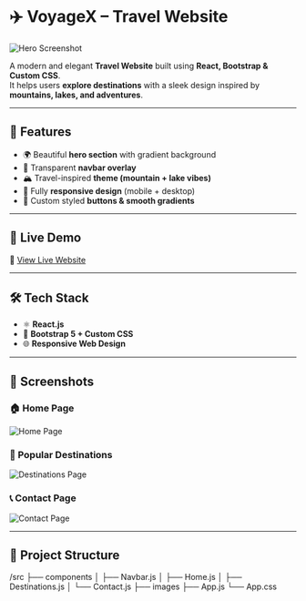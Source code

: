 # ✈️ VoyageX – Travel Website  

![Hero Screenshot](https://github.com/user-attachments/assets/e1c6a09b-7800-4dfd-ab63-db9fe49fd927)


A modern and elegant **Travel Website** built using **React, Bootstrap & Custom CSS**.  
It helps users **explore destinations** with a sleek design inspired by **mountains, lakes, and adventures**.  

---

## 🌟 Features  
- 🌍 Beautiful **hero section** with gradient background  
- 📌 Transparent **navbar overlay**  
- 🏔️ Travel-inspired **theme (mountain + lake vibes)**  
- 📱 Fully **responsive design** (mobile + desktop)  
- 🎨 Custom styled **buttons & smooth gradients**  

---

## 🚀 Live Demo  
🔗 [View Live Website](https://react-travel-singlepage.netlify.app/)  

---

## 🛠️ Tech Stack  
- ⚛️ **React.js**  
- 🎨 **Bootstrap 5 + Custom CSS**  
- 🌐 **Responsive Web Design**  

---

## 📸 Screenshots  

### 🏠 Home Page  
![Home Page](https://github.com/user-attachments/assets/ad33882c-193e-4393-8dad-971e1cf982fe)  

### 📍 Popular Destinations  
![Destinations Page](https://github.com/user-attachments/assets/245957e8-9244-4124-b710-1bd9ac499202)  

### 📞 Contact Page  
![Contact Page](https://github.com/user-attachments/assets/022e48da-76a0-4302-849b-e8410d910f86) 

---


## 📂 Project Structure  

/src
├── components
│ ├── Navbar.js
│ ├── Home.js
│ ├── Destinations.js
│ └── Contact.js
├── images
├── App.js
└── App.css



